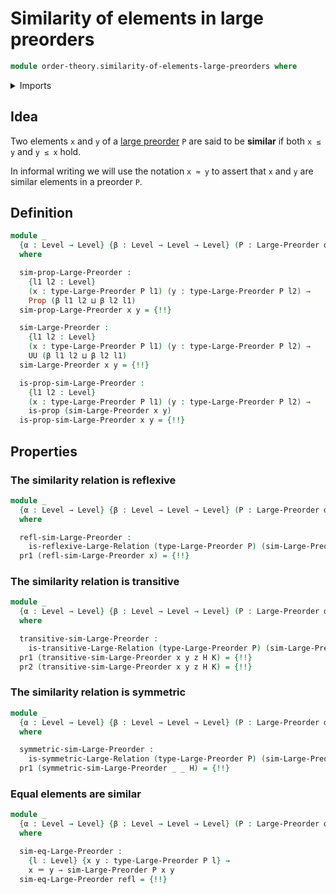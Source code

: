 # Similarity of elements in large preorders

```agda
module order-theory.similarity-of-elements-large-preorders where
```

<details><summary>Imports</summary>

```agda
open import foundation.dependent-pair-types
open import foundation.identity-types
open import foundation.large-binary-relations
open import foundation.propositions
open import foundation.universe-levels

open import order-theory.large-preorders
```

</details>

## Idea

Two elements `x` and `y` of a [large preorder](order-theory.large-preorders.md)
`P` are said to be **similar** if both `x ≤ y` and `y ≤ x` hold.

In informal writing we will use the notation `x ≈ y` to assert that `x` and `y`
are similar elements in a preorder `P`.

## Definition

```agda
module _
  {α : Level → Level} {β : Level → Level → Level} (P : Large-Preorder α β)
  where

  sim-prop-Large-Preorder :
    {l1 l2 : Level}
    (x : type-Large-Preorder P l1) (y : type-Large-Preorder P l2) →
    Prop (β l1 l2 ⊔ β l2 l1)
  sim-prop-Large-Preorder x y = {!!}

  sim-Large-Preorder :
    {l1 l2 : Level}
    (x : type-Large-Preorder P l1) (y : type-Large-Preorder P l2) →
    UU (β l1 l2 ⊔ β l2 l1)
  sim-Large-Preorder x y = {!!}

  is-prop-sim-Large-Preorder :
    {l1 l2 : Level}
    (x : type-Large-Preorder P l1) (y : type-Large-Preorder P l2) →
    is-prop (sim-Large-Preorder x y)
  is-prop-sim-Large-Preorder x y = {!!}
```

## Properties

### The similarity relation is reflexive

```agda
module _
  {α : Level → Level} {β : Level → Level → Level} (P : Large-Preorder α β)
  where

  refl-sim-Large-Preorder :
    is-reflexive-Large-Relation (type-Large-Preorder P) (sim-Large-Preorder P)
  pr1 (refl-sim-Large-Preorder x) = {!!}
```

### The similarity relation is transitive

```agda
module _
  {α : Level → Level} {β : Level → Level → Level} (P : Large-Preorder α β)
  where

  transitive-sim-Large-Preorder :
    is-transitive-Large-Relation (type-Large-Preorder P) (sim-Large-Preorder P)
  pr1 (transitive-sim-Large-Preorder x y z H K) = {!!}
  pr2 (transitive-sim-Large-Preorder x y z H K) = {!!}
```

### The similarity relation is symmetric

```agda
module _
  {α : Level → Level} {β : Level → Level → Level} (P : Large-Preorder α β)
  where

  symmetric-sim-Large-Preorder :
    is-symmetric-Large-Relation (type-Large-Preorder P) (sim-Large-Preorder P)
  pr1 (symmetric-sim-Large-Preorder _ _ H) = {!!}
```

### Equal elements are similar

```agda
module _
  {α : Level → Level} {β : Level → Level → Level} (P : Large-Preorder α β)
  where

  sim-eq-Large-Preorder :
    {l : Level} {x y : type-Large-Preorder P l} →
    x ＝ y → sim-Large-Preorder P x y
  sim-eq-Large-Preorder refl = {!!}
```
